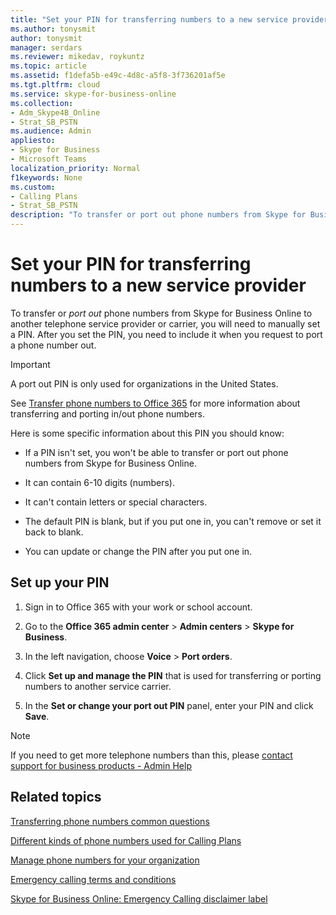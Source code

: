 ```yaml
---
title: "Set your PIN for transferring numbers to a new service provider"
ms.author: tonysmit
author: tonysmit
manager: serdars
ms.reviewer: mikedav, roykuntz
ms.topic: article
ms.assetid: f1defa5b-e49c-4d8c-a5f8-3f736201af5e
ms.tgt.pltfrm: cloud
ms.service: skype-for-business-online
ms.collection: 
- Adm_Skype4B_Online
- Strat_SB_PSTN
ms.audience: Admin
appliesto:
- Skype for Business 
- Microsoft Teams
localization_priority: Normal
f1keywords: None
ms.custom:
- Calling Plans
- Strat_SB_PSTN
description: "To transfer or port out phone numbers from Skype for Business Online to another telephone service provider or carrier, you will need to manually set a PIN. After you set the PIN, you need to include it when you request to port a phone number out."
---
```


# Set your PIN for transferring numbers to a new service provider

To transfer or  *port out*  phone numbers from Skype for Business Online to another telephone service provider or carrier, you will need to manually set a PIN. After you set the PIN, you need to include it when you request to port a phone number out. 
  
> [!IMPORTANT]
> A port out PIN is only used for organizations in the United States. 
  
See [Transfer phone numbers to Office 365](transfer-phone-numbers-to-office-365.md) for more information about transferring and porting in/out phone numbers.
  
Here is some specific information about this PIN you should know:
  
- If a PIN isn't set, you won't be able to transfer or port out phone numbers from Skype for Business Online.
    
- It can contain 6-10 digits (numbers).
    
- It can't contain letters or special characters.
    
- The default PIN is blank, but if you put one in, you can't remove or set it back to blank.
    
- You can update or change the PIN after you put one in.
    
## Set up your PIN

1. Sign in to Office 365 with your work or school account.
    
2. Go to the **Office 365 admin center** > **Admin centers** > **Skype for Business**.
    
3. In the left navigation, choose **Voice** > **Port orders**.
    
4. Click **Set up and manage the PIN** that is used for transferring or porting numbers to another service carrier.
    
5. In the **Set or change your port out PIN** panel, enter your PIN and click **Save**.

> [!NOTE]
> If you need to get more telephone numbers than this, please [contact support for business products - Admin Help](https://support.office.com/article/32a17ca7-6fa0-4870-8a8d-e25ba4ccfd4b)
    
## Related topics
[Transferring phone numbers common questions](transferring-phone-numbers-common-questions.md)

[Different kinds of phone numbers used for Calling Plans](different-kinds-of-phone-numbers-used-for-calling-plans.md)

[Manage phone numbers for your organization](../what-are-calling-plans-in-office-365/manage-phone-numbers-for-your-organization/manage-phone-numbers-for-your-organization.md)

[Emergency calling terms and conditions](legal-and-regulatory/emergency-calling-terms-and-conditions.md)

[Skype for Business Online: Emergency Calling disclaimer label](https://go.microsoft.com/fwlink/?LinkID=692099)

  
 
  

